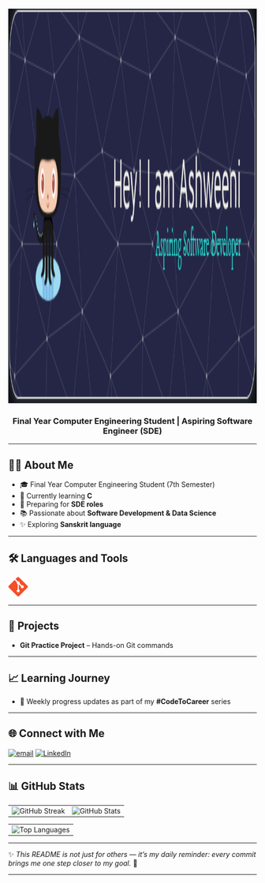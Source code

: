 <p align="center"> <img src="https://github.com/ashweeni-b/ashweeni-b/blob/main/header.png" alt="Profile Header" width="800" height="800"/> </a> </p>

<h3 align="center">Final Year Computer Engineering Student | Aspiring Software Engineer (SDE) 

---

## 👨‍💻 About Me  
- 🎓 Final Year Computer Engineering Student (7th Semester)  
- 🌱 Currently learning **C**  
- 🎯 Preparing for **SDE roles**  
- 📚 Passionate about **Software Development & Data Science**  
- ✨ Exploring **Sanskrit language**

---

## 🛠️ Languages and Tools  
<p align="left">
  <img src="https://raw.githubusercontent.com/devicons/devicon/master/icons/git/git-original.svg" alt="git" width="40" height="40"/>
  <!-- <img src="https://raw.githubusercontent.com/devicons/devicon/master/icons/c/c-original.svg" alt="c" width="40" height="40"/>
  <img src="https://raw.githubusercontent.com/devicons/devicon/master/icons/cplusplus/cplusplus-original.svg" alt="cplusplus" width="40" height="40"/>
  <img src="https://raw.githubusercontent.com/devicons/devicon/master/icons/python/python-original.svg" alt="python" width="40" height="40"/>
  <img src="https://raw.githubusercontent.com/devicons/devicon/master/icons/dart/dart-original.svg" alt="dart" width="40" height="40"/>
  <img src="https://raw.githubusercontent.com/devicons/devicon/master/icons/flutter/flutter-original.svg" alt="flutter" width="40" height="40"/>
  <img src="https://raw.githubusercontent.com/devicons/devicon/master/icons/firebase/firebase-plain.svg" alt="firebase" width="40" height="40"/>
  <img src="https://raw.githubusercontent.com/devicons/devicon/master/icons/linux/linux-original.svg" alt="linux" width="40" height="40"/>
  <img src="https://raw.githubusercontent.com/devicons/devicon/master/icons/mysql/mysql-original.svg" alt="mysql" width="40" height="40"/>
</p> -->

---

## 📌 Projects  
- **Git Practice Project** – Hands-on Git commands  
<!-- - 🧩 **C & C++ Playground** – Core programming practice  
- 🌱 *(More projects coming soon...)*  -->

--- 

## 📈 Learning Journey  
- 🔗 Weekly progress updates as part of my **#CodeToCareer** series  
<!-- - 📚 Balancing coding, DSA, and core CS subjects to strengthen fundamentals  
- 🚀 Working consistently towards my goal of becoming a **Top 1% Engineer**  -->

---

## 🌐 Connect with Me  
<p align="left">
  <a href="mailto:bhardeashweeni@gmail.com"><img align="center" src="https://img.icons8.com/fluency/48/000000/apple-mail.png" alt="email" height="40" width="40" /></a>
  <a href="https://linkedin.com/in/ashweeni-bharde" target="blank"><img align="center" src="https://raw.githubusercontent.com/rahuldkjain/github-profile-readme-generator/master/src/images/icons/Social/linked-in-alt.svg" alt="LinkedIn" height="40" width="40" /></a>
</p>

---

## 📊 GitHub Stats  

<table>
  <tr>
    <td><img src="https://github-readme-streak-stats.herokuapp.com/?user=ashweeni-b&theme=dark" alt="GitHub Streak" /></td>
    <td><img src="https://github-readme-stats.vercel.app/api?username=ashweeni-b&show_icons=true&theme=dark" alt="GitHub Stats" /></td>
  </tr>
</table>

<table>
  <tr>
    <td><img src="https://github-readme-stats.vercel.app/api/top-langs/?username=ashweeni-b&layout=compact&theme=dark" alt="Top Languages" /></td>
  </tr>
</table>

---

✨ *This README is not just for others — it’s my daily reminder: every commit brings me one step closer to my goal.* 🚀

---

